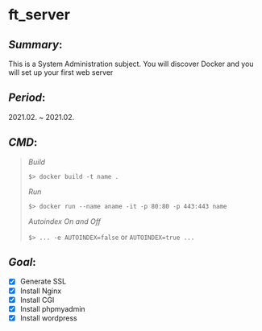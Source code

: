# ft_server

## *Summary*:
This is a System Administration subject. You will discover Docker and you will set up your first web server


## *Period*:
2021.02. ~ 2021.02.

## *CMD*:
> *Build*
>
> `$> docker build -t name .`
>
> *Run*
>
> `$> docker run --name aname -it -p 80:80 -p 443:443 name`
>
> *Autoindex On and Off*
>
> `$> ... -e AUTOINDEX=false` or `AUTOINDEX=true ...`

## *Goal*:
- [x] Generate SSL
- [x] Install Nginx
- [x] Install CGI
- [x] Install phpmyadmin
- [x] Install wordpress
